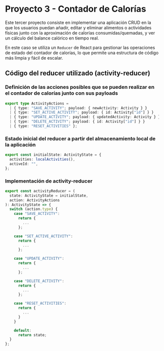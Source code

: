 # Proyecto 3 - Contador de Calorías

Este tercer proyecto consiste en implementar una aplicación CRUD en la que los
usuarios puedan añadir, editar y eliminar alimentos o actividades físicas junto
con la aproximación de calorías consumidas/quemadas, y ver un cálculo del
balance calórico en tiempo real.

En este caso se utiliza un `Reducer` de React para gestionar las operaciones de
estado del contador de calorías, lo que permite una estructura de código más
limpia y fácil de escalar.

## Código del reducer utilizado (activity-reducer)

### Definición de las acciones posibles que se pueden realizar en el contador de calorías junto con sus payloads

```typescript
export type ActivityActions =
  | { type: "SAVE_ACTIVITY"; payload: { newActivity: Activity } }
  | { type: "SET_ACTIVE_ACTIVITY"; payload: { id: Activity["id"] } }
  | { type: "UPDATE_ACTIVITY"; payload: { updatedActivity: Activity } }
  | { type: "DELETE_ACTIVITY"; payload: { id: Activity["id"] } }
  | { type: "RESET_ACTIVITIES" };
```

### Estado inicial del reducer a partir del almacenamiento local de la aplicación

```typescript
export const initialState: ActivityState = {
  activities: localActivities(),
  activeId: "",
};
```

### Implementación de activity-reducer

```typescript
export const activityReducer = (
  state: ActivityState = initialState,
  action: ActivityActions
): ActivityState => {
  switch (action.type) {
    case "SAVE_ACTIVITY":
      return {
        ...
      };

    case "SET_ACTIVE_ACTIVITY":
      return {
        ...
      };

    case "UPDATE_ACTIVITY":
      return {
        ...
      };

    case "DELETE_ACTIVITY":
      return {
        ...
      };

    case "RESET_ACTIVITIES":
      return {
        ...
      }
    }

    default:
      return state;
  }
};
```
